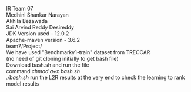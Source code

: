 IR Team 07  
Medhini Shankar Narayan  
Akhila Bezawada  
Sai Arvind Reddy Desireddy  
JDK Version used - 12.0.2  
Apache-maven version - 3.6.2  
team7/Project/  
We have used "Benchmarky1-train" dataset from TRECCAR  
(no need of git cloning initially to get bash file)  
Download bash.sh and run the file  
command
*chmod a+x bash.sh  
./bash.sh*
run the L2R results at the very end to check the learning to rank model results



 

